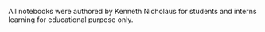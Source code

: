 All notebooks were authored by Kenneth Nicholaus for students and interns learning for educational purpose only.

